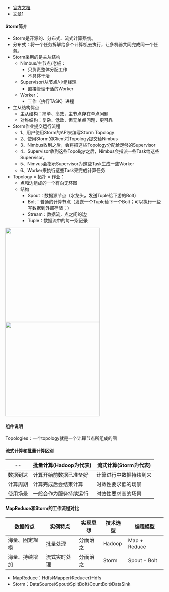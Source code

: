 - [官方文档](http://storm.apache.org/releases/1.1.1/index.html)
- [文章1](http://www.cnblogs.com/quchunhui/p/5370191.html)

#### Storm简介
- Storm是开源的、分布式、流式计算系统。
- 分布式：将一个任务拆解给多个计算机去执行，让多机器共同完成同一个任务。
- Storm采用的是主从结构
    - Nimbus/主节点/老板：
        - 只负责整体分配工作
        - 不具体干活
    - Supervisor/从节点/小组经理
        - 直接管理干活的Worker
    - Worker：
        - 工作（执行TASK）进程
- 主从结构优点
    - 主从结构：简单、高效，主节点存在单点问题
    - 对称结构：复杂、低效，但无单点问题，更可靠
- Storm作业提交运行流程
    - 1、用户使用Storm的API来编写Storm Topology
    - 2、使用Storm的Client将Topology提交给Nimbus
    - 3、Nimbus收到之后，会将把这些Topology分配给足够的Supervisor
    - 4、Supervisor收到这些Topoligy之后，Nimbus会指派一些Task给这些Supervisor。
    - 5、Nimvus会指示Supervisor为这些Task生成一些Worker
    - 6、Worker来执行这些Task来完成计算任务
- Topology = 拓扑 = 作业：
    - 点和边组成的一个有向无环图
    - 结构
        - Spout：数据源节点（水龙头，发送Tuple给下游的Bolt）
        - Bolt：普通的计算节点（发送一个Tuple给下一个Bolt；可以执行一些写数据到外部存储；）
        - Stream：数据流，点之间的边
        - Tuple：数据流中的每一条记录
    
<img src="http://images2015.cnblogs.com/blog/915691/201604/915691-20160409202101812-875140827.png" width="300" >
<img src="http://images2015.cnblogs.com/blog/915691/201604/915691-20160409202522187-1038237110.png" width="300" >

#### 组件说明
Topologies：一个topology就是一个计算节点所组成的图


#### 流式计算和批量计算区别
-- | 批量计算(Hadoop为代表) | 流式计算(Storm为代表)
--- | --- | ---
数据到达 | 计算开始前数据已准备好 | 计算进行中数据持续到来
计算周期 | 计算完成后会结束计算 | 时效性要求低的场景
使用场景 | 一般会作为服务持续运行 | 时效性要求高的场景

#### MapReduce和Storm的工作流程对比
数据特点 | 实例特点 | 实现思想 | 技术选型 | 编程模型
--- | --- | --- | --- | ---
海量、固定规模 | 批量处理 | 分而治之 | Hadoop | Map + Reduce
海量、持续增加 | 流式实时处理 | 分而治之 | Storm | Spout + Bolt

- MapReduce：Hdfs》Mapper》Reducer》Hdfs
- Storm：DataSource》Spout》SplitBolt》CountBolt》DataSink






